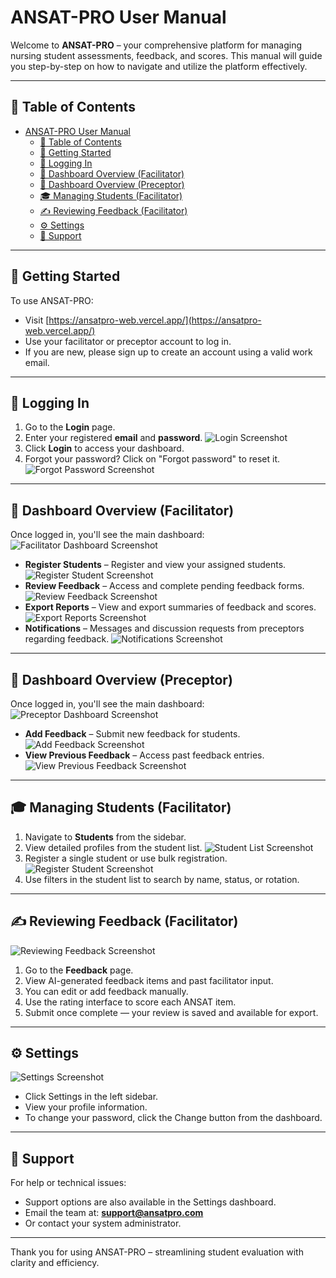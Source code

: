 # ANSAT-PRO User Manual

Welcome to **ANSAT-PRO** – your comprehensive platform for managing nursing student assessments, feedback, and scores. This manual will guide you step-by-step on how to navigate and utilize the platform effectively.

---

## 📖 Table of Contents

- [ANSAT-PRO User Manual](#ansat-pro-user-manual)
  - [📖 Table of Contents](#-table-of-contents)
  - [🚀 Getting Started](#-getting-started)
  - [🔐 Logging In](#-logging-in)
  - [🧭 Dashboard Overview (Facilitator)](#-dashboard-overview-facilitator)
  - [🧭 Dashboard Overview (Preceptor)](#-dashboard-overview-preceptor)
  - [🎓 Managing Students (Facilitator)](#-managing-students-facilitator)
  - [✍️ Reviewing Feedback (Facilitator)](#️-reviewing-feedback-facilitator)
  - [⚙️ Settings](#️-settings)
  - [📩 Support](#-support)

---

## 🚀 Getting Started

To use ANSAT-PRO:

- Visit [https://ansatpro-web.vercel.app/](https://ansatpro-web.vercel.app/)
- Use your facilitator or preceptor account to log in.
- If you are new, please sign up to create an account using a valid work email.

---

## 🔐 Logging In

1. Go to the **Login** page.
2. Enter your registered **email** and **password**.
   ![Login Screenshot](./images/login.png)
3. Click **Login** to access your dashboard.
4. Forgot your password? Click on "Forgot password" to reset it.
   ![Forgot Password Screenshot](./images/forgot-password.png)

---

## 🧭 Dashboard Overview (Facilitator)

Once logged in, you'll see the main dashboard:
![Facilitator Dashboard Screenshot](./images/facilitator-dashboard.png)

- **Register Students** – Register and view your assigned students.
  ![Register Student Screenshot](./images/register-student.png)
- **Review Feedback** – Access and complete pending feedback forms.
  ![Review Feedback Screenshot](./images/review-feedback.png)
- **Export Reports** – View and export summaries of feedback and scores.
  ![Export Reports Screenshot](./images/export-reports.png)
- **Notifications** – Messages and discussion requests from preceptors regarding feedback.
  ![Notifications Screenshot](./images/notifications.png)

---

## 🧭 Dashboard Overview (Preceptor)

Once logged in, you'll see the main dashboard:
![Preceptor Dashboard Screenshot](./images/preceptor-dashboard.png)

- **Add Feedback** – Submit new feedback for students.
  ![Add Feedback Screenshot](./images/add-feedback.png)
- **View Previous Feedback** – Access past feedback entries.
  ![View Previous Feedback Screenshot](./images/view-previous-feedback.png)

---

## 🎓 Managing Students (Facilitator)

1. Navigate to **Students** from the sidebar.
2. View detailed profiles from the student list.
   ![Student List Screenshot](./images/student-list.png)
3. Register a single student or use bulk registration.
   ![Register Student Screenshot](./images/register-student.png)
4. Use filters in the student list to search by name, status, or rotation.

---

## ✍️ Reviewing Feedback (Facilitator)

![Reviewing Feedback Screenshot](./images/reviewing-feedback.png)

1. Go to the **Feedback** page.
2. View AI-generated feedback items and past facilitator input.
3. You can edit or add feedback manually.
4. Use the rating interface to score each ANSAT item.
5. Submit once complete — your review is saved and available for export.

---

## ⚙️ Settings

![Settings Screenshot](./images/settings.png)

- Click Settings in the left sidebar.
- View your profile information.
- To change your password, click the Change button from the dashboard.

---

## 📩 Support

For help or technical issues:

- Support options are also available in the Settings dashboard.
- Email the team at: **support@ansatpro.com**
- Or contact your system administrator.

---

Thank you for using ANSAT-PRO – streamlining student evaluation with clarity and efficiency.
